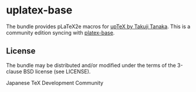 # uplatex-base

The bundle provides pLaTeX2e macros for [upTeX by Takuji Tanaka](http://www.t-lab.opal.ne.jp/tex/uptex_en.html).
This is a community edition syncing with [platex-base](https://github.com/texjporg/platex-base).

## License

The bundle may be distributed and/or modified under the terms of
the 3-clause BSD license (see LICENSE).

Japanese TeX Development Community
